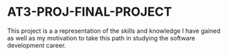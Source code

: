 # AT3-PROJ-FINAL-PROJECT

This project is a a representation of the skills and knowledge I have gained as well as my motivation to take this path in studying the software development career.
